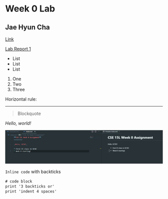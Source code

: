 # __Week 0 Lab__

## Jae Hyun Cha

[Link](https://github.com/Jae-Hyun-Cha/cse15l-lab-reports)

[Lab Report 1](https://Jae-Hyun-Cha.github.io/cse15l-lab-reports/lab-report-1-week-0.html)

* List
* List
* List

1. One
2. Two
3. Three

Horizontal rule:

---

> Blockquote

_Hello, world!_

![Image](screenshot.png)

`Inline code` with backticks

```
# code block
print '3 backticks or'
print 'indent 4 spaces'
```
